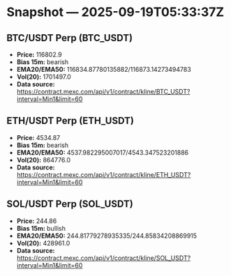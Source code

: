 # Snapshot — 2025-09-19T05:33:37Z

## BTC/USDT Perp (BTC_USDT)
- **Price:** 116802.9
- **Bias 15m:** bearish
- **EMA20/EMA50:** 116834.87780135882/116873.14273494783
- **Vol(20):** 1701497.0
- **Data source:** https://contract.mexc.com/api/v1/contract/kline/BTC_USDT?interval=Min1&limit=60

## ETH/USDT Perp (ETH_USDT)
- **Price:** 4534.87
- **Bias 15m:** bearish
- **EMA20/EMA50:** 4537.982295007017/4543.347523201886
- **Vol(20):** 864776.0
- **Data source:** https://contract.mexc.com/api/v1/contract/kline/ETH_USDT?interval=Min1&limit=60

## SOL/USDT Perp (SOL_USDT)
- **Price:** 244.86
- **Bias 15m:** bullish
- **EMA20/EMA50:** 244.81779278935335/244.85834208869915
- **Vol(20):** 428961.0
- **Data source:** https://contract.mexc.com/api/v1/contract/kline/SOL_USDT?interval=Min1&limit=60
